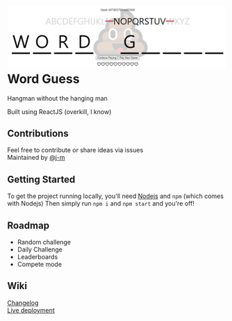 # ![word guess banner logo](./assets/banner.png) Word Guess

Hangman without the hanging man  

Built using ReactJS (overkill, I know)

## Contributions

Feel free to contribute or share ideas via issues  
Maintained by [@j-m](https://github.com/j-m)  

## Getting Started

To get the project running locally, you'll need [Nodejs](https://nodejs.org/en/download/) and `npm` (which comes with Nodejs)
Then simply run `npm i` and `npm start` and you're off!

## Roadmap

- Random challenge  
- Daily Challenge  
- Leaderboards  
- Compete mode  

## Wiki

[Changelog](./CHANGELOG.md)  
[Live deployment](https://j-m-word-guess.herokuapp.com/)  

